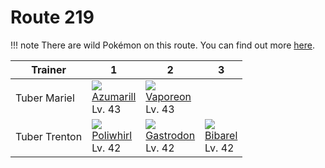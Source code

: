 # Route 219

!!! note
    There are wild Pokémon on this route. You can find out more [here](../../wild_pokemon/route_219/).


Trainer       | 1                                   | 2                                   | 3
---           | ---                                 | ---                                 | ---
Tuber Mariel  | ![][184]<br> [Azumarill]<br> Lv. 43 | ![][134]<br> [Vaporeon]<br> Lv. 43
Tuber Trenton | ![][061]<br> [Poliwhirl]<br> Lv. 42 | ![][423]<br> [Gastrodon]<br> Lv. 42 | ![][400]<br> [Bibarel]<br> Lv. 42

[Poliwhirl]: ../../pokemon_changes/061/
[Vaporeon]: ../../pokemon_changes/134/
[Azumarill]: ../../pokemon_changes/184/
[Bibarel]: ../../pokemon_changes/400/
[Gastrodon]: ../../pokemon_changes/423/
[061]: ../img/pokemon/061.png
[134]: ../img/pokemon/134.png
[184]: ../img/pokemon/184.png
[400]: ../img/pokemon/400.png
[423]: ../img/pokemon/423.png
